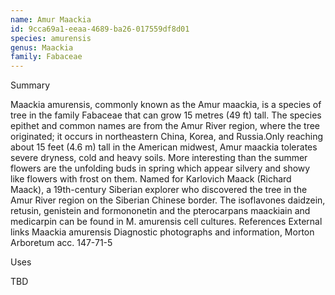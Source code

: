 ```yaml
---
name: Amur Maackia
id: 9cca69a1-eeaa-4689-ba26-017559df8d01
species: amurensis
genus: Maackia
family: Fabaceae
---
```

Summary



Maackia amurensis, commonly known as the Amur maackia, is a species of tree in the family Fabaceae that can grow 15 metres (49 ft) tall. The species epithet and common names are from the Amur River region, where the tree originated; it occurs in northeastern China, Korea, and Russia.Only reaching about 15 feet (4.6 m) tall in the American midwest, Amur maackia tolerates severe dryness, cold and heavy soils. More interesting than the summer flowers are the unfolding buds in spring which appear silvery and showy like flowers with frost on them.
Named for Karlovich Maack (Richard Maack), a 19th-century Siberian explorer who discovered the tree in the Amur River region on the Siberian Chinese border.
The isoflavones daidzein, retusin, genistein and formononetin and the pterocarpans maackiain and medicarpin can be found in M. amurensis cell cultures.
References
External links
Maackia amurensis Diagnostic photographs and information, Morton Arboretum acc. 147-71-5

Uses

TBD
